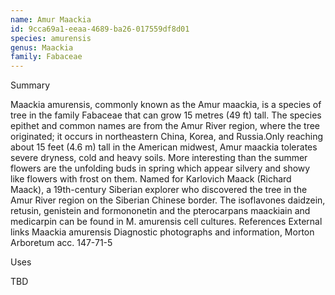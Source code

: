 ```yaml
---
name: Amur Maackia
id: 9cca69a1-eeaa-4689-ba26-017559df8d01
species: amurensis
genus: Maackia
family: Fabaceae
---
```

Summary



Maackia amurensis, commonly known as the Amur maackia, is a species of tree in the family Fabaceae that can grow 15 metres (49 ft) tall. The species epithet and common names are from the Amur River region, where the tree originated; it occurs in northeastern China, Korea, and Russia.Only reaching about 15 feet (4.6 m) tall in the American midwest, Amur maackia tolerates severe dryness, cold and heavy soils. More interesting than the summer flowers are the unfolding buds in spring which appear silvery and showy like flowers with frost on them.
Named for Karlovich Maack (Richard Maack), a 19th-century Siberian explorer who discovered the tree in the Amur River region on the Siberian Chinese border.
The isoflavones daidzein, retusin, genistein and formononetin and the pterocarpans maackiain and medicarpin can be found in M. amurensis cell cultures.
References
External links
Maackia amurensis Diagnostic photographs and information, Morton Arboretum acc. 147-71-5

Uses

TBD
